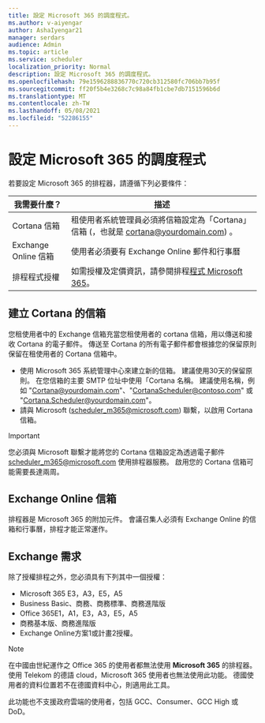 ```yaml
---
title: 設定 Microsoft 365 的調度程式。
ms.author: v-aiyengar
author: AshaIyengar21
manager: serdars
audience: Admin
ms.topic: article
ms.service: scheduler
localization_priority: Normal
description: 設定 Microsoft 365 的調度程式。
ms.openlocfilehash: 79e1596288836770c720cb312580fc706bb7b95f
ms.sourcegitcommit: ff20f5b4e3268c7c98a84fb1cbe7db7151596b6d
ms.translationtype: MT
ms.contentlocale: zh-TW
ms.lasthandoff: 05/08/2021
ms.locfileid: "52286155"
---
```

# <a name="setting-up-scheduler-for-microsoft-365"></a>設定 Microsoft 365 的調度程式

若要設定 Microsoft 365 的排程器，請遵循下列必要條件：

|**我需要什麼？** |**描述** |
|-------------------|-------------|
|Cortana 信箱 |租使用者系統管理員必須將信箱設定為「Cortana」信箱 (，也就是 cortana@yourdomain.com) 。         |
|Exchange Online 信箱 |使用者必須要有 Exchange Online 郵件和行事曆         |
|排程程式授權 |如需授權及定價資訊，請參閱排程[程式 Microsoft 365](https://www.microsoft.com/microsoft-365/meeting-scheduler-pricing)。        |

## <a name="create-a-mailbox-for-cortana"></a>建立 Cortana 的信箱
您租使用者中的 Exchange 信箱充當您租使用者的 cortana 信箱，用以傳送和接收 Cortana 的電子郵件。 傳送至 Cortana 的所有電子郵件都會根據您的保留原則保留在租使用者的 Cortana 信箱中。

- 使用 Microsoft 365 系統管理中心來建立新的信箱。 建議使用30天的保留原則。 在您信箱的主要 SMTP 位址中使用「Cortana 名稱。 建議使用名稱，例如 "Cortana@yourdomain.com"、"CortanaScheduler@contoso.com" 或 "Cortana.Scheduler@yourdomain.com"。
- 請與 Microsoft (scheduler_m365@microsoft.com) 聯繫，以啟用 Cortana 信箱。 

> [!IMPORTANT]
> 您必須與 Microsoft 聯繫才能將您的 Cortana 信箱設定為透過電子郵件 scheduler_m365@microsoft.com 使用排程器服務。 啟用您的 Cortana 信箱可能需要長達兩周。

## <a name="exchange-online-mailbox"></a>Exchange Online 信箱
排程器是 Microsoft 365 的附加元件。 會議召集人必須有 Exchange Online 的信箱和行事曆，排程才能正常運作。

## <a name="exchange-requirements"></a>Exchange 需求

除了授權排程之外，您必須具有下列其中一個授權：

- Microsoft 365 E3，A3，E5，A5
- Business Basic、商務、商務標準、商務進階版
- Office 365E1，A1，E3，A3，E5，A5
- 商務基本版、商務進階版
- Exchange Online方案1或計畫2授權。 

> [!Note]
> 在中國由世紀運作之 Office 365 的使用者都無法使用 **Microsoft 365** 的排程器。 使用 Telekom 的德語 cloud，Microsoft 365 使用者也無法使用此功能。 德國使用者的資料位置若不在德國資料中心，則適用此工具。
>
>此功能也不支援政府雲端的使用者，包括 GCC、Consumer、GCC High 或 DoD。
